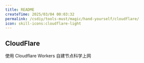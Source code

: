 ```yaml
---
title: README
createTime: 2025/03/04 00:03:32
permalink: /csdiy/tools-must/magic/hand-yourself/cloudflare/
icon: skill-icons:cloudflare-light
---
```


## CloudFlare
<LinkCard href="https://voxsay.com/posts/using-cloudflare-workers-build-proxy-for-internet-access/"
title="CloudFlare">使用 Cloudflare Workers 自建节点科学上网</LinkCard>
